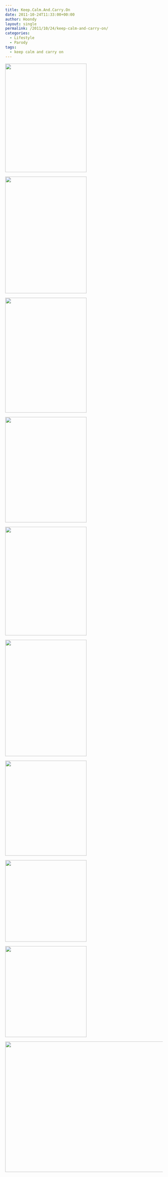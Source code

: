 ```yaml
---
title: Keep.Calm.And.Carry.On
date: 2011-10-24T11:33:00+00:00
author: Hoondy
layout: single
permalink: /2011/10/24/keep-calm-and-carry-on/
categories:
  - Lifestyle
  - Parody
tags:
  - keep calm and carry on
---
```

[<img src="http://hoondy.com/wp-content/uploads/2011/10/5125_keepcalm_vectorization_vm.jpg" alt="" title="5125_keepcalm_vectorization_vm" width="260" height="346" class="aligncenter size-full wp-image-260" />](http://hoondy.com/wp-content/uploads/2011/10/5125_keepcalm_vectorization_vm.jpg)

[<img src="http://hoondy.com/wp-content/uploads/2011/10/getexcited-andmakethings.jpg" alt="" title="getexcited-andmakethings" width="260" height="372" class="aligncenter size-full wp-image-265" />](http://hoondy.com/wp-content/uploads/2011/10/getexcited-andmakethings.jpg)

[<img src="http://hoondy.com/wp-content/uploads/2011/10/change-words-and-be-hilarious.jpg" alt="" title="change-words-and-be-hilarious" width="260" height="366" class="aligncenter size-full wp-image-264" srcset="http://hoondy.com/wp-content/uploads/2011/10/change-words-and-be-hilarious-213x300.jpg 213w, http://hoondy.com/wp-content/uploads/2011/10/change-words-and-be-hilarious.jpg 260w" sizes="(max-width: 260px) 100vw, 260px" />](http://hoondy.com/wp-content/uploads/2011/10/change-words-and-be-hilarious.jpg)

[<img src="http://hoondy.com/wp-content/uploads/2011/10/3707561967_72879b216b.jpg" alt="" title="3707561967_72879b216b" width="260" height="336" class="aligncenter size-full wp-image-263" srcset="http://hoondy.com/wp-content/uploads/2011/10/3707561967_72879b216b-232x300.jpg 232w, http://hoondy.com/wp-content/uploads/2011/10/3707561967_72879b216b.jpg 260w" sizes="(max-width: 260px) 100vw, 260px" />](http://hoondy.com/wp-content/uploads/2011/10/3707561967_72879b216b.jpg)

[<img src="http://hoondy.com/wp-content/uploads/2011/10/il_fullxfull.114369485.jpg" alt="" title="il_fullxfull.114369485" width="260" height="346" class="aligncenter size-full wp-image-266" />](http://hoondy.com/wp-content/uploads/2011/10/il_fullxfull.114369485.jpg)

[<img src="http://hoondy.com/wp-content/uploads/2011/10/keep-calm-and-carry-on-variations.jpeg" alt="" title="keep-calm-and-carry-on-variations" width="260" height="371" class="aligncenter size-full wp-image-267" srcset="http://hoondy.com/wp-content/uploads/2011/10/keep-calm-and-carry-on-variations-210x300.jpg 210w, http://hoondy.com/wp-content/uploads/2011/10/keep-calm-and-carry-on-variations.jpeg 260w" sizes="(max-width: 260px) 100vw, 260px" />](http://hoondy.com/wp-content/uploads/2011/10/keep-calm-and-carry-on-variations.jpeg)

[<img src="http://hoondy.com/wp-content/uploads/2011/10/tumblr_lpt6eku9dt1qa1y1io1_500.jpeg" alt="" title="tumblr_lpt6eku9dt1qa1y1io1_500" width="260" height="303" class="aligncenter size-full wp-image-268" srcset="http://hoondy.com/wp-content/uploads/2011/10/tumblr_lpt6eku9dt1qa1y1io1_500-257x300.jpg 257w, http://hoondy.com/wp-content/uploads/2011/10/tumblr_lpt6eku9dt1qa1y1io1_500.jpeg 260w" sizes="(max-width: 260px) 100vw, 260px" />](http://hoondy.com/wp-content/uploads/2011/10/tumblr_lpt6eku9dt1qa1y1io1_500.jpeg)

[<img src="http://hoondy.com/wp-content/uploads/2011/10/zoom-3.jpg" alt="" title="zoom-3" width="260" height="260" class="aligncenter size-full wp-image-269" srcset="http://hoondy.com/wp-content/uploads/2011/10/zoom-3-150x150.jpg 150w, http://hoondy.com/wp-content/uploads/2011/10/zoom-3.jpg 260w" sizes="(max-width: 260px) 100vw, 260px" />](http://hoondy.com/wp-content/uploads/2011/10/zoom-3.jpg)

[<img src="http://hoondy.com/wp-content/uploads/2011/10/309378_284258648259698_100000266949766_1156553_69855161_n.jpg" alt="" title="309378_284258648259698_100000266949766_1156553_69855161_n" width="260" height="290" class="aligncenter size-full wp-image-261" />](http://hoondy.com/wp-content/uploads/2011/10/309378_284258648259698_100000266949766_1156553_69855161_n.jpg)

[<img src="http://hoondy.com/wp-content/uploads/2011/10/3570658938_7da6d70454.jpg" alt="" title="3570658938_7da6d70454" width="520" height="416" class="aligncenter size-full wp-image-262" />](http://hoondy.com/wp-content/uploads/2011/10/3570658938_7da6d70454.jpg)
